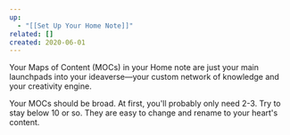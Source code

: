 ```yaml
---
up:
  - "[[Set Up Your Home Note]]"
related: []
created: 2020-06-01
---
```

Your Maps of Content (MOCs) in your Home note are just your main launchpads into your ideaverse—your custom network of knowledge and your creativity engine. 

Your MOCs should be broad. At first, you'll probably only need 2-3. Try to stay below 10 or so. They are easy to change and rename to your heart's content. 